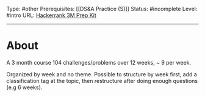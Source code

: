 Type: #other
Prerequisites: [[DS&A Practice (S)]]
Status: #incomplete 
Level: #intro 
URL: [Hackerrank 3M Prep Kit](https://www.hackerrank.com/interview/preparation-kits/three-month-preparation-kit)

----
# About

A 3 month course 104 challenges/problems over 12 weeks, ~ 9 per week.

Organized by week and no theme. Possible to structure by week first, add a classification tag at the topic, then restructure after doing enough questions (e.g 6 weeks).